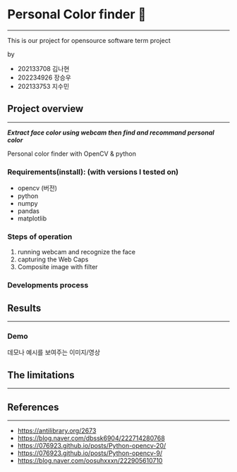 # Personal Color finder 🎨
---
This is our project for opensource software term project

by
- 202133708 김나현
- 202234926 장승우
- 202133753 지수민

## Project overview 
---
***Extract face color using webcam then find and recommand personal color***

Personal color finder with OpenCV & python

### Requirements(install): (with versions I tested on)
- opencv (버전)
- python
- numpy
- pandas
- matplotlib

### Steps of operation
1. running webcam and recognize the face
2. capturing the Web Caps
3. Composite image with filter

### Developments process

## Results
---

### Demo
데모나 예시를 보여주는 이미지/영상

## The limitations
---

## References
---
- https://antilibrary.org/2673
- https://blog.naver.com/dbssk6904/222714280768
- https://076923.github.io/posts/Python-opencv-20/
- https://076923.github.io/posts/Python-opencv-9/
- https://blog.naver.com/oosuhxxxn/222905610710
